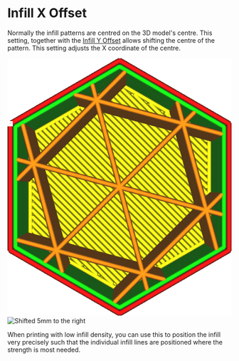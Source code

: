 Infill X Offset
====
Normally the infill patterns are centred on the 3D model's centre. This setting, together with the [Infill Y Offset](infill_offset_y.md) allows shifting the centre of the pattern. This setting adjusts the X coordinate of the centre.

![Infill is centred](../images/infill_offset_xy_0.png)
![Shifted 5mm to the right](../images/infill_offset_x_5.png)

When printing with low infill density, you can use this to position the infill very precisely such that the individual infill lines are positioned where the strength is most needed.